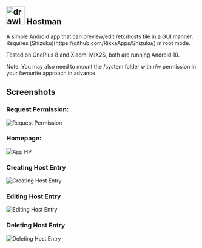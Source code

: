 <h2>
<img src="./docs/images/icon.png" alt="drawing" style="width:48px;"/>
Hostman
</h2>
A simple Android app that can preview/edit /etc/hosts file in a GUI manner.
Requires [Shizuku](https://github.com/RikkaApps/Shizuku/) in root mode.

Tested on OnePlus 8 and Xiaomi MIX2S, both are running Android 10.

Note: You may also need to mount the /system folder with r/w permission in your
favourite approach in advance.

## Screenshots

### Request Permission:

![ Request Permission ](./docs/images/requsting-permission.jpg)

### Homepage:

![App HP](./docs/images/main.jpg)

### Creating Host Entry

![Creating Host Entry](./docs/images/create.jpg)

### Editing Host Entry

![Editing Host Entry](./docs/images/edit.jpg)

### Deleting Host Entry

![Deleting Host Entry](./docs/images/delete.jpg)
